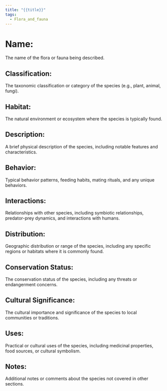 ```yaml
---
title: "{{title}}"
tags:
  - Flora_and_fauna
---
```

# **Name:** 
The name of the flora or fauna being described.
## **Classification:** 
The taxonomic classification or category of the species (e.g., plant, animal, fungi).
## **Habitat:** 
The natural environment or ecosystem where the species is typically found.
## Description:
A brief physical description of the species, including notable features and characteristics.
## **Behavior:** 
Typical behavior patterns, feeding habits, mating rituals, and any unique behaviors.
    
## **Interactions:** 
Relationships with other species, including symbiotic relationships, predator-prey dynamics, and interactions with humans.
    
## **Distribution:** 
Geographic distribution or range of the species, including any specific regions or habitats where it is commonly found.
    
##  **Conservation Status:** 
The conservation status of the species, including any threats or endangerment concerns.
    
## **Cultural Significance:** 
The cultural importance and significance of the species to local communities or traditions.
    
## **Uses:** 
Practical or cultural uses of the species, including medicinal properties, food sources, or cultural symbolism.
    
## **Notes:**
Additional notes or comments about the species not covered in other sections.